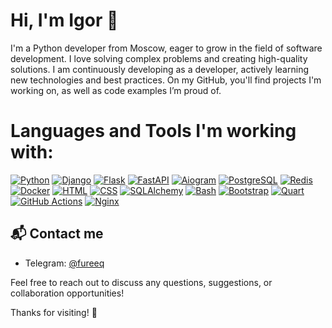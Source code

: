 # Hi, I'm Igor 👋

I'm a Python developer from Moscow, eager to grow in the field of software development. I love solving complex problems and creating high-quality solutions.
I am continuously developing as a developer, actively learning new technologies and best practices. On my GitHub, you'll find projects I'm working on, as well as code examples I’m proud of.


# Languages and Tools I'm working with:

[![Python](https://img.shields.io/badge/-Python-464646?style=flat-square&logo=Python)](https://www.python.org/)
[![Django](https://img.shields.io/badge/-Django-464646?style=flat-square&logo=Django)](https://www.djangoproject.com/)
[![Flask](https://img.shields.io/badge/-Flask-464646?style=flat-square&logo=Flask)](https://flask.palletsprojects.com/)
[![FastAPI](https://img.shields.io/badge/-FastAPI-464646?style=flat-square&logo=FastAPI)](https://fastapi.tiangolo.com/)
[![Aiogram](https://img.shields.io/badge/-Aiogram-464646?style=flat-square&logo=Telegram)](https://aiogram.dev/)
[![PostgreSQL](https://img.shields.io/badge/-PostgreSQL-464646?style=flat-square&logo=PostgreSQL)](https://www.postgresql.org/)
[![Redis](https://img.shields.io/badge/-Redis-464646?style=flat-square&logo=Redis)](https://redis.io/)
[![Docker](https://img.shields.io/badge/-Docker-464646?style=flat-square&logo=Docker)](https://www.docker.com/)
[![HTML](https://img.shields.io/badge/-HTML-464646?style=flat-square&logo=HTML5)](https://developer.mozilla.org/en-US/docs/Web/HTML)
[![CSS](https://img.shields.io/badge/-CSS-464646?style=flat-square&logo=CSS3)](https://developer.mozilla.org/en-US/docs/Web/CSS)
[![SQLAlchemy](https://img.shields.io/badge/-SQLAlchemy-464646?style=flat-square&logo=SQLAlchemy)](https://www.sqlalchemy.org/)
[![Bash](https://img.shields.io/badge/-Bash-464646?style=flat-square&logo=GNU-Bash)](https://www.gnu.org/software/bash/)
[![Bootstrap](https://img.shields.io/badge/-Bootstrap-464646?style=flat-square&logo=Bootstrap)](https://getbootstrap.com/)
[![Quart](https://img.shields.io/badge/-Quart-464646?style=flat-square&logo=Quart)](https://quart.palletsprojects.com/)
[![GitHub Actions](https://img.shields.io/badge/-GitHub%20Actions-464646?style=flat-square&logo=GitHub%20actions)](https://github.com/features/actions)
[![Nginx](https://img.shields.io/badge/-NGINX-464646?style=flat-square&logo=NGINX)](https://nginx.org/ru/)

## 📬 Contact me

- Telegram: [@fureeq](https://t.me/fureeq)

Feel free to reach out to discuss any questions, suggestions, or collaboration opportunities!

Thanks for visiting! 🎉
